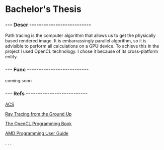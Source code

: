 # Bachelor's Thesis

### --- Descr --------------------------

Path tracing is the computer algorithm that allows us to get the physically based rendered image. It is embarrassingly parallel algorithm, so it is advisible to perform all calculations on a GPU device. To achieve this in the project I used OpenCL technology. I chose it because of its cross-platform entity.

### --- Func --------------------------

coming soon

### --- Refs --------------------------

[ACS](http://www.nsu.ru/xmlui/bitstream/handle/nsu/935/khor32.pdf)

[Ray Tracing from the Ground Up](https://www.amazon.com/Ray-Tracing-Ground-Kevin-Suffern/dp/1568812728)

[The OpenCL Programming Book](https://www.fixstars.com/en/opencl/book/OpenCLProgrammingBook/contents/)

[AMD Programming User Guide](http://developer.amd.com/wordpress/media/2013/12/AMD_OpenCL_Programming_User_Guide2.pdf)

. . .
